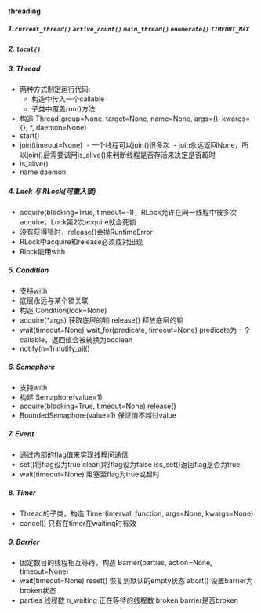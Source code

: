 #### threading
##### 1. `current_thread()` `active_count()` `main_thread()` `enumerate()` `TIMEOUT_MAX `
##### 2. `local()`
##### 3. Thread
- 两种方式制定运行代码: 
  - 构造中传入一个callable
  - 子类中覆盖run()方法
- 构造 Thread(group=None, target=None, name=None, args=(), kwargs={}, *, daemon=None)
- start()
- join(timeout=None)
  - 一个线程可以join()很多次
  - join永远返回None，所以join()后需要调用is_alive()来判断线程是否存活来决定是否超时
- is_alive()
- name daemon
##### 4. Lock 与 RLock(可重入锁)
- acquire(blocking=True, timeout=-1)，RLock允许在同一线程中被多次acquire，Lock第2次acquire就会死锁
- 没有获得锁时，release()会抛RuntimeError
- RLock中acquire和release必须成对出现
- Rlock能用with
##### 5. Condition
- 支持with
- 底层永远与某个锁关联
- 构造 Condition(lock=None)
- acquire(*args) 获取底层的锁 release() 释放底层的锁
- wait(timeout=None) wait_for(predicate, timeout=None) predicate为一个callable，返回值会被转换为boolean
- notify(n=1) notify_all() 
##### 6. Semaphore
- 支持with
- 构建 Semaphore(value=1) 
- acquire(blocking=True, timeout=None) release() 
- BoundedSemaphore(value=1) 保证值不超过value
##### 7. Event
- 通过内部的flag值来实现线程间通信
- set()将flag设为true clear()将flag设为false iss_set()返回flag是否为true
- wait(timeout=None) 阻塞至flag为true或超时
##### 8. Timer
- Thread的子类，构造 Timer(interval, function, args=None, kwargs=None) 
- cancel() 只有在timer在waiting时有效
#####  9. Barrier
- 固定数目的线程相互等待，构造 Barrier(parties, action=None, timeout=None)
- wait(timeout=None) reset() 恢复到默认的empty状态 abort() 设置barrier为broken状态
- parties 线程数  n_waiting 正在等待的线程数 broken barrier是否broken
